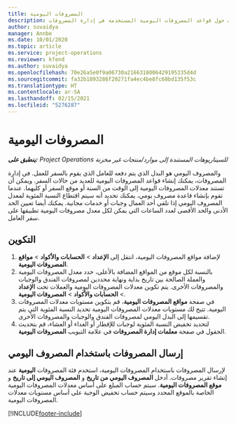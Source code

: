```yaml
---
title: المصروفات اليومية
description: يقدم هذا الموضوع معلومات حول قواعد المصروفات اليومية المستخدمة في إدارة المصروفات.
author: suvaidya
manager: Annbe
ms.date: 10/01/2020
ms.topic: article
ms.service: project-operations
ms.reviewer: kfend
ms.author: suvaidya
ms.openlocfilehash: 70e26a5e0f9a06730a2166318006429195335d4d
ms.sourcegitcommit: fa32b1893286f20271fa4ec4be8fc68bd135f53c
ms.translationtype: HT
ms.contentlocale: ar-SA
ms.lasthandoff: 02/15/2021
ms.locfileid: "5276287"
---
```

# <a name="per-diems"></a>المصروفات اليومية

_**ينطبق على:** Project Operations للسيناريوهات المستندة إلى موارد/منتجات غير مخزنة‬_


والمصروف اليومي هو البدل الذي يتم دفعه للعامل الذي يقوم بالسفر للعمل. في إدارة المصروفات، يمكنك إنشاء قواعد المصروفات اليومية للعديد من حالات السفر. ويمكن أن تستند معدلات المصروفات اليومية إلى الوقت من السنة أو موقع السفر أو كليهما. عندما تقوم بإنشاء قاعدة مصروف يومي، يمكنك تحديد أنه سيتم اقتطاع النسبة المئوية لمعدل المصروف اليومي إذا تلقي أحد العمال وجبات أو خدمات مجانية. يمكنك أيضا تعيين الحد الأدنى والحد الأقصى لعدد الساعات التي يمكن لكل معدل مصروفات اليومية تطبيقها على سفر العامل.

## <a name="configuration"></a>التكوين 

1. لإضافة مواقع المصروفات اليومية، انتقل إلى **الإعداد** > **الحسابات والأكواد** > **مواقع المصروفات اليومية**.
2. بالنسبة لكل موقع من المواقع المضافة بالأعلى، حدد معدل المصروفات اليومية والعملة الصالحة بين تاريخ بداية ونهاية محددين لمصروفات الفندق والوجبات والمصروفات الأخرى. يتم تكوين معدلات المصروفات اليومية والعملات تحت **الإعداد** > **الحسابات والأكواد** > **المصروفات اليومية**.
3. في صفحة **مواقع المصروفات اليومية**، قم بتكوين مستويات معدلات المصروفات اليومية. تتيح لك مستويات معدلات المصروفات اليومية تحديد النسبة المئوية التي يتم تقسيمها إلى البدل اليومي لمصروفات الفندق والوجبات والمصروفات الأخرى. 
4. لتحديد تخفيض النسبة المئوية لوجبات للإفطار أو الغداء أو العشاء، قم بتحديث الحقول في صفحة **معلمات إدارة المصروفات** في علامة التبويب **المصروفات اليومية**. 
    
## <a name="submit-expenses-using-per-diem"></a>إرسال المصروفات باستخدام المصروف اليومي
لإرسال المصروفات باستخدام المصروفات اليومية، استخدم فئة المصروفات **اليومية** عند إنشاء تقرير مصروفات. أدخل **المصروف اليومي من تاريخ** و **المصروف اليومي إلى تاريخ** و **موقع المصروفات اليومية**. سيتم حساب المبلغ على أساس معدلات المصروفات اليومية الخاصة بالموقع المحدد وسيتم حساب تخفيض الوجبة على أساس مستويات معدلات المصروفات اليومية.


[!INCLUDE[footer-include](../includes/footer-banner.md)]